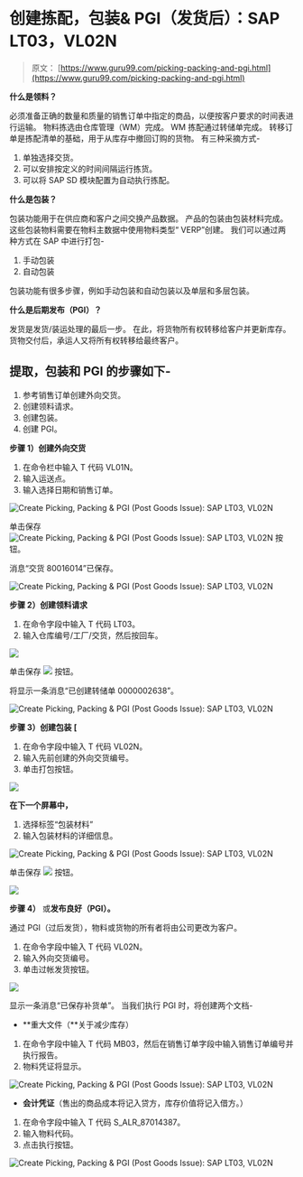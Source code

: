 # 创建拣配，包装& PGI（发货后）：SAP LT03，VL02N

> 原文： [https://www.guru99.com/picking-packing-and-pgi.html](https://www.guru99.com/picking-packing-and-pgi.html)

**什么是领料？**

必须准备正确的数量和质量的销售订单中指定的商品，以便按客户要求的时间表进行运输。 物料拣选由仓库管理（WM）完成。 WM 拣配通过转储单完成。 转移订单是拣配清单的基础，用于从库存中撤回订购的货物。 有三种采摘方式-

1.  单独选择交货。
2.  可以安排按定义的时间间隔运行拣货。
3.  可以将 SAP SD 模块配置为自动执行拣配。

**什么是包装？**

包装功能用于在供应商和客户之间交换产品数据。 产品的包装由包装材料完成。 这些包装物料需要在物料主数据中使用物料类型“ VERP”创建。 我们可以通过两种方式在 SAP 中进行打包-

1.  手动包装
2.  自动包装

包装功能有很多步骤，例如手动包装和自动包装以及单层和多层包装。

**什么是后期发布（PGI）？**

发货是发货/装运处理的最后一步。 在此，将货物所有权转移给客户并更新库存。 货物交付后，承运人又将所有权转移给最终客户。

## 提取，包装和 PGI 的步骤如下-

1.  参考销售订单创建外向交货。
2.  创建领料请求。
3.  创建包装。
4.  创建 PGI。

**步骤 1）创建外向交货**

1.  在命令栏中输入 T 代码 VL01N。
2.  输入运送点。
3.  输入选择日期和销售订单。

![Create Picking, Packing & PGI (Post Goods Issue): SAP LT03, VL02N](img/bda7d74d88649b252bd31aa401a126cb.png)

单击保存 ![Create Picking, Packing & PGI (Post Goods Issue): SAP LT03, VL02N](img/69b31e70806b68fe2a30c160ca50e7b2.png) 按钮。

消息“交货 80016014”已保存。

![Create Picking, Packing & PGI (Post Goods Issue): SAP LT03, VL02N](img/76ce1f2d25b14550a5b40948c2bb56f0.png)

**步骤 2）创建领料请求**

1.  在命令字段中输入 T 代码 LT03。
2.  输入仓库编号/工厂/交货，然后按回车。

[![](img/dc0fca314b4cf99abb51a333154fac3a.png)](/images/sap/2012/11/42.jpg)

单击保存 [![](img/2456c3f780a48b66fb35a88d419507f2.png)](/images/sap/2012/11/save4.png) 按钮。

将显示一条消息“已创建转储单 0000002638”。

![Create Picking, Packing & PGI (Post Goods Issue): SAP LT03, VL02N](img/194b39d08b14a5621792988622e4d471.png)

**步骤 3）创建包装** **[**

1.  在命令字段中输入 T 代码 VL02N。
2.  输入先前创建的外向交货编号。
3.  单击打包按钮。

[![](img/f6691eb785a33829d2b616886ba0baaf.png)](/images/sap/2012/11/pack11.jpg)

**在下一个屏幕中，**

1.  选择标签“包装材料”
2.  输入包装材料的详细信息。

![Create Picking, Packing & PGI (Post Goods Issue): SAP LT03, VL02N](img/9c44896c92619ebaca91dc888a510c0a.png)

单击保存 [![](img/0450619d7569cfd3bb2e6fe02f8cab8d.png)](/images/sap/2012/11/save5.png) 按钮。

[![](img/c6168a0a28d1f28344d3ad6c2cf321ac.png)](/images/sap/2012/11/PACK3.jpg)

**步骤 4）** 或**发布良好（PGI）。**

通过 PGI（过后发货），物料或货物的所有者将由公司更改为客户。

1.  在命令字段中输入 T 代码 VL02N。
2.  输入外向交货编号。
3.  单击过帐发货按钮。

[![](img/21bf87a03d7c99149518450a92734c90.png)](/images/sap/2012/11/pgi1.jpg)

显示一条消息“已保存补货单”。 当我们执行 PGI 时，将创建两个文档-

*   **重大文件（**关于减少库存）

1.  在命令字段中输入 T 代码 MB03，然后在销售订单字段中输入销售订单编号并执行报告。
2.  物料凭证将显示。

![Create Picking, Packing & PGI (Post Goods Issue): SAP LT03, VL02N](img/cef83246bdba7faf8071dc911be1ec61.png)

*   **会计凭证**（售出的商品成本将记入贷方，库存价值将记入借方。）

1.  在命令字段中输入 T 代码 S_ALR_87014387。
2.  输入物料代码。
3.  点击执行按钮。

![Create Picking, Packing & PGI (Post Goods Issue): SAP LT03, VL02N](img/b9beb8a27e6ed3a4b2b67caf158082fa.png)